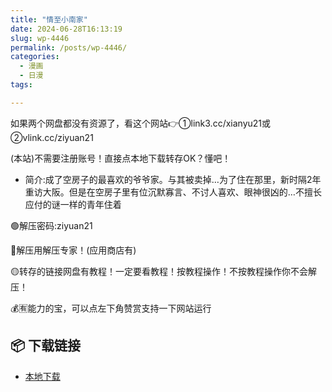 ```yaml
---
title: "情至小南家"
date: 2024-06-28T16:13:19
slug: wp-4446
permalink: /posts/wp-4446/
categories:
  - 漫画
  - 日漫
tags:

---
```


如果两个网盘都没有资源了，看这个网站👉①link3.cc/xianyu21或②vlink.cc/ziyuan21

(本站)不需要注册账号！直接点本地下载转存OK？懂吧！

*   简介:成了空房子的最喜欢的爷爷家。与其被卖掉…为了住在那里，新时隔2年重访大阪。但是在空房子里有位沉默寡言、不讨人喜欢、眼神很凶的…不擅长应付的谜一样的青年住着

🟢解压密码:ziyuan21

🔵解压用解压专家！(应用商店有)

🟡转存的链接网盘有教程！一定要看教程！按教程操作！不按教程操作你不会解压！

💰🈶能力的宝，可以点左下角赞赏支持一下网站运行

## 📦 下载链接
- [本地下载](https://blziyuan21.com/pay-download/4446?key=ddf6b0b384&down_id=0)

